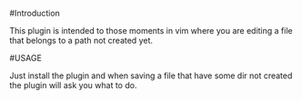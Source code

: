#Introduction

This plugin is intended to those moments in vim where you are editing a file that belongs to a path not created yet.

#USAGE

Just install the plugin and when saving a file that have some dir not created the plugin will ask you what to do.
